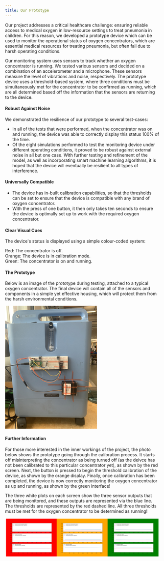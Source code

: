 ```yaml
---
title: Our Prototype
---
```


Our project addresses a critical healthcare challenge: ensuring reliable access to medical oxygen in low-resource settings to treat pneumonia in children. For this reason, we developed a prototype device which can be used to monitor the operational status of oxygen concentrators, which are essential medical resources for treating pneumonia, but often fail due to harsh operating conditions.

Our monitoring system uses sensors to track whether an oxygen concentrator is running. We tested various sensors and decided on a combination of an accelerometer and a microphone. These sensors measure the level of vibrations and noise, respectively. The prototype device uses a threshold-based system, where three conditions must be simultaneously met for the concentrator to be confirmed as running, which are all determined based off the information that the sensors are returning to the device.

#### **Robust Against Noise**

We demonstrated the resilience of our prototype to several test-cases:

- In all of the tests that were performed, when the concentrator was on and running, the device was able to correctly display this status 100% of the time.
- Of the eight simulations performed to test the monitoring device under different operating conditions, it proved to be robust against external noise in all but one case. With further testing and refinement of the model, as well as incorporating smart machine learning algorithms, it is hoped that the device will eventually be resilient to all types of interference.

#### **Universally Compatible**
- The device has in-built calibration capabilities, so that the thresholds can be set to ensure that the device is compatible with any brand of oxygen concentrator.
- With the press of one button, it then only takes ten seconds to ensure the device is optimally set up to work with the required oxygen concentrator.

#### **Clear Visual Cues**

The device's status is displayed using a simple colour-coded system:

Red: The concentrator is off.  
Orange: The device is in calibration mode.  
Green: The concentrator is on and running.

#### **The Prototype**

Below is an image of the prototype during testing, attached to a typical oxygen concentrator. The final device will contain all of the sensors and components in a simple yet effective housing, which will protect them from the harsh environmental conditions.

<img src="Assets/Full_prototype.jpeg" alt="photo of prototype" width="300"/>

#### **Further Information**

For those more interested in the inner workings of the project, the photo below shows the prototype going through the calibration process. It starts off misinterpreting the concentrator as being turned off (as the deivce has not been calibrated to this particular concentrator yet), as shown by the red screen. Next, the button is pressed to begin the threshold calibration of the device, as shown by the orange display. Finally, once calibration has been completed, the device is now correctly monitoring the oxygen concentrator as up and running, as shown by the green interface!

The three white plots on each screen show the three sensor outputs that are being monitored, and these outputs are represented via the blue line. The thresholds are represented by the red dashed line. All three thresholds must be met for the oxygen concentrator to be determined as running!

<img src="Assets/BeFunky-collage.png" alt="screenshot of prototype code" width="800"/>
